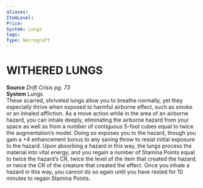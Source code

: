 ```yaml
---
aliases: 
ItemLevel: 
Price: 
System: Lungs
tags: 
Type: Necrograft
---
```

# WITHERED LUNGS
**Source** _Drift Crisis pg. 73_  
**System** Lungs  
These scarred, shriveled lungs allow you to breathe normally, yet they especially thrive when exposed to harmful airborne effect, such as smoke or an inhaled affliction. As a move action while in the area of an airborne hazard, you can inhale deeply, eliminating the airborne hazard from your space as well as from a number of contiguous 5-foot cubes equal to twice the augmentation’s model. Doing so exposes you to the hazard, though you gain a +4 enhancement bonus to any saving throw to resist initial exposure to the hazard. Upon absorbing a hazard in this way, the lungs process the material into vital energy, and you regain a number of Stamina Points equal to twice the hazard’s CR, twice the level of the item that created the hazard, or twice the CR of the creature that created the effect. Once you inhale a hazard in this way, you cannot do so again until you have rested for 10 minutes to regain Stamina Points.